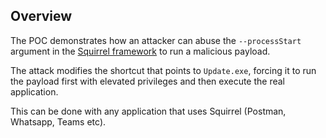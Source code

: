 ## Overview

The POC demonstrates how an attacker can abuse the `--processStart` argument in the [Squirrel framework](https://github.com/Squirrel/Squirrel.Windows) to run a malicious payload. <br />

The attack modifies the shortcut that points to `Update.exe`, forcing it to run the payload first with elevated privileges and then execute the real application.
<br />

This can be done with any application that uses Squirrel (Postman, Whatsapp, Teams etc).
